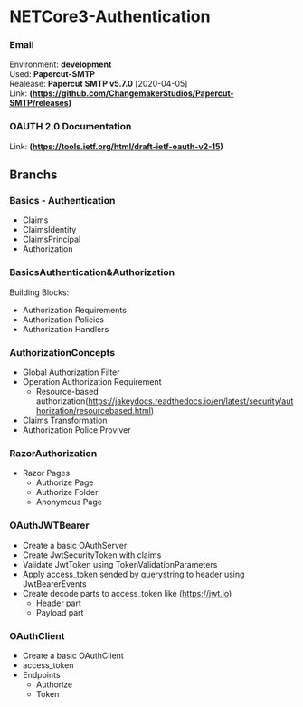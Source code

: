 # NETCore3-Authentication

### Email 
Environment: **development**<br> 
Used: **Papercut-SMTP**<br> 
Realease: **Papercut SMTP v5.7.0** [2020-04-05]<br>
Link: **(https://github.com/ChangemakerStudios/Papercut-SMTP/releases)**<br>

### OAUTH 2.0 Documentation
Link: **(https://tools.ietf.org/html/draft-ietf-oauth-v2-15)**

## Branchs

### Basics - Authentication
 - Claims
 - ClaimsIdentity
 - ClaimsPrincipal
 - Authorization
 
### BasicsAuthentication&Authorization
Building Blocks:<br>
 - Authorization Requirements
 - Authorization Policies
 - Authorization Handlers
 
### AuthorizationConcepts 
 - Global Authorization Filter
 - Operation Authorization Requirement
 	- Resource-based authorization(https://jakeydocs.readthedocs.io/en/latest/security/authorization/resourcebased.html)
 - Claims Transformation
 - Authorization Police Proviver
 
### RazorAuthorization
 - Razor Pages
 	- Authorize Page
	- Authorize Folder
	- Anonymous Page
	
### OAuthJWTBearer
 - Create a basic OAuthServer
 - Create JwtSecurityToken with claims
 - Validate JwtToken using TokenValidationParameters
 - Apply access_token sended by querystring to header using JwtBearerEvents
 - Create decode parts to access_token like (https://jwt.io)
	- Header part
	- Payload part
	
### OAuthClient
 - Create a basic OAuthClient
 - access_token
 - Endpoints
 	- Authorize
	- Token
	
